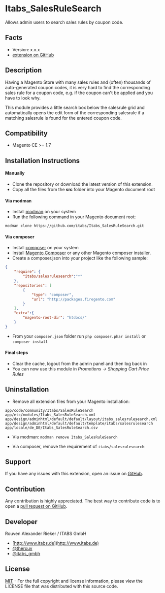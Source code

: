 Itabs_SalesRuleSearch
=====================

Allows admin users to search sales rules by coupon code.

Facts
-----
- Version: x.x.x
- [extension on GitHub](https://github.com/itabs/Itabs_SalesRuleSearch)

Description
-----------

Having a Magento Store with many sales rules and (often) thousands of auto-generated coupon codes, it is very hard
to find the corresponding sales rule for a coupon code, e.g. if the coupon can't be applied and you have to look why.

This module provides a little search box below the salesrule grid and automatically opens the edit form of the
corresponding salesrule if a matching salesrule is found for the entered coupon code.

Compatibility
-------------
- Magento CE >= 1.7

Installation Instructions
-------------------------

#### Manually
- Clone the repository or download the latest version of this extension.
- Copy all the files from the **src** folder into your Magento document root

#### Via modman

- Install [modman](https://github.com/colinmollenhour/modman) on your system
- Run the following command in your Magento document root:

`modman clone https://github.com/itabs/Itabs_SalesRuleSearch.git`

#### Via composer
- Install [composer](http://getcomposer.org/download/) on your system
- Install [Magento Composer](https://github.com/magento-hackathon/magento-composer-installer) or any other Magento composer installer.
- Create a composer.json into your project like the following sample:

```json
{
    "require": {
        "itabs/salesrulesearch":"*"
    },
    "repositories": [
	    {
            "type": "composer",
            "url": "http://packages.firegento.com"
        }
    ],
    "extra":{
        "magento-root-dir": "htdocs/"
    }
}
```

- From your `composer.json` folder run `php composer.phar install` or `composer install`

#### Final steps
- Clear the cache, logout from the admin panel and then log back in
- You can now use this module in *Promotions -> Shopping Cart Price Rules*

Uninstallation
--------------
- Remove all extension files from your Magento installation:

```
app/code/community/Itabs/SalesRuleSearch
app/etc/modules/Itabs_SalesRuleSearch.xml
app/design/adminhtml/default/default/layout/itabs_salesrulesearch.xml
app/design/adminhtml/default/default/template/itabs/salesrulesearch
app/locale/de_DE/Itabs_SalesRuleSearch.csv
```

- Via modman: `modman remove Itabs_SalesRuleSearch`
* Via composer, remove the requirement of `itabs/salesrulesearch`

Support
-------
If you have any issues with this extension, open an issue on [GitHub](https://github.com/itabs/Itabs_SalesRuleSearch/issues).

Contribution
------------
Any contribution is highly appreciated. The best way to contribute code is to open a [pull request on GitHub](https://help.github.com/articles/using-pull-requests).

Developer
---------
Rouven Alexander Rieker / ITABS GmbH
- [http://www.itabs.de](http://www.itabs.de)
- [@therouv](https://twitter.com/therouv)
- [@itabs_gmbh](https://twitter.com/itabs_gmbh)

License
-------
[MIT](http://opensource.org/licenses/MIT) - For the full copyright and license information, please view the LICENSE file that was distributed with this source code.
